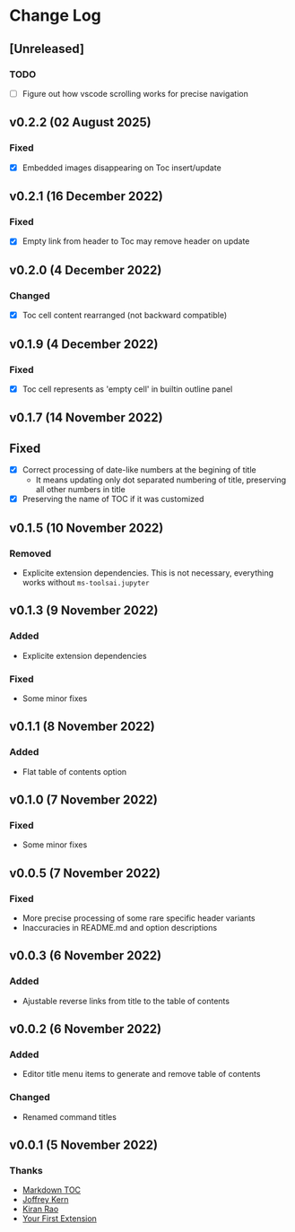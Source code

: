 # Change Log

## [Unreleased]

### TODO

- [ ] Figure out how vscode scrolling works for precise navigation

## v0.2.2 (02 August 2025)

### Fixed

- [x] Embedded images disappearing on Toc insert/update

## v0.2.1 (16 December 2022)

### Fixed

- [x] Empty link from header to Toc may remove header on update

## v0.2.0 (4 December 2022)

### Changed

- [x] Toc cell content rearranged (not backward compatible)

## v0.1.9 (4 December 2022)

### Fixed

- [x] Toc cell represents as 'empty cell' in builtin outline panel

## v0.1.7 (14 November 2022)

## Fixed

- [x] Correct processing of date-like numbers at the begining of title
    - It means updating only dot separated numbering of title, preserving all other numbers in title
- [x] Preserving the name of TOC if it was customized

## v0.1.5 (10 November 2022)

### Removed 

- Explicite extension dependencies. This is not necessary, everything works without `ms-toolsai.jupyter` 

## v0.1.3 (9 November 2022)

### Added 

- Explicite extension dependencies

### Fixed

- Some minor fixes

## v0.1.1 (8 November 2022)

### Added

- Flat table of contents option
 
## v0.1.0 (7 November 2022)

### Fixed

- Some minor fixes

## v0.0.5 (7 November 2022)

### Fixed

- More precise processing of some rare specific header variants
- Inaccuracies in README.md and option descriptions

## v0.0.3 (6 November 2022)

### Added

- Ajustable reverse links from title to the table of contents 

## v0.0.2 (6 November 2022)

### Added

- Editor title menu items to generate and remove table of contents

### Changed

- Renamed command titles

## v0.0.1 (5 November 2022)

### Thanks

- [Markdown TOC](https://marketplace.visualstudio.com/items?itemName=joffreykern.markdown-toc)
- [Joffrey Kern](https://github.com/joffreykern/vscode-markdown-toc)
- [Kiran Rao](https://github.com/curioustechizen/vscode-markdown-toc)
- [Your First Extension](https://code.visualstudio.com/api/get-started/your-first-extension)